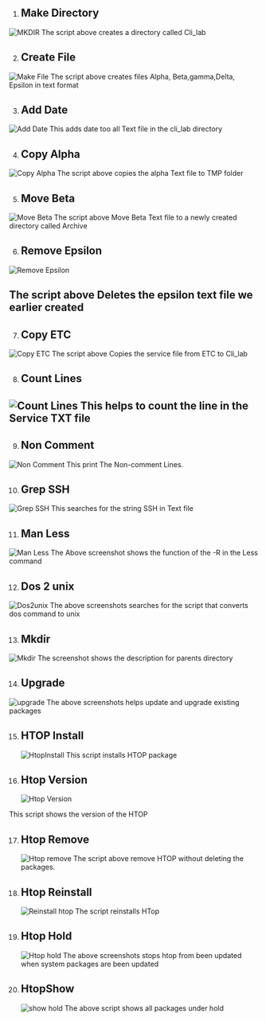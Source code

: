 1. ## Make Directory
![MKDIR](./Screenshots/MKDIR.jpg)
The script above creates a directory called Cli_lab

2. ## Create File
 ![Make File](./Screenshots/Make%20File.jpg)
 The script above creates files Alpha, Beta,gamma,Delta, Epsilon in text format

3. ## Add Date
![Add Date](./Screenshots/Add%20Date.jpg)
This adds date too all Text file in the cli_lab directory

4. ## Copy Alpha
![Copy Alpha](./Screenshots/Copy%20Alpha.jpg)
The script above copies the alpha Text file to TMP folder

5. ## Move Beta
![Move Beta](./Screenshots/Move%20Beta.jpg)
The script above Move Beta Text file to a newly created directory called Archive

6. ## Remove Epsilon

![Remove Epsilon](./Screenshots/Remove%20Epsilon.jpg)

The script above Deletes the epsilon text file we earlier created
---

7. ## Copy ETC 
![Copy ETC](./Screenshots/Copy%20ETC.jpg)
The script above Copies the service file from ETC to Cli_lab

8. ## Count Lines
![Count Lines](./Screenshots/Count%20Lines.jpg)
This helps to count the line in the  Service TXT file
---

9. ## Non Comment 
 ![Non Comment](./Screenshots/Non%20Comment%20Lines.jpg)
 This print The Non-comment Lines.

10. ## Grep SSH
  ![Grep SSH](./Screenshots/Grep%20SSH.jpg)
This searches for the string SSH in Text file

11. ## Man Less
   ![Man Less](./Screenshots/MAN%20Less.jpg)
   The Above screenshot shows the function of the -R in the Less command

12. ## Dos 2 unix
   ![Dos2unix](./Screenshots/Dos%20to%20unix.jpg)
   The above screenshots searches for the script that converts dos command to unix

13. ## Mkdir 
   ![Mkdir](./Screenshots/MKDIR%20-P.jpg)
   The screenshot shows the description for parents directory

14. ## Upgrade
   ![upgrade](./Screenshots/Upgrade.jpg)
   The above screenshots  helps update and upgrade existing packages

15. ## HTOP Install
    ![HtopInstall](./Screenshots/HTOP%20install.jpg)
    This script installs HTOP package

16. ## Htop Version
    ![Htop Version](./Screenshots/HTOP%20version.jpg)
   
   This script shows the version of the HTOP


17. ## Htop Remove
    ![Htop remove](./Screenshots/Remove%20htop.jpg)
    The script above remove HTOP without deleting the packages.


18. ##  Htop Reinstall
    ![Reinstall htop](./Screenshots/Reinstall%20htop.jpg)
    The script reinstalls HTop
 

19. ## Htop Hold
    ![Htop hold](./Screenshots/Htop%20hold.jpg)
    The above screenshots stops htop from been updated when system packages are been updated


20. ## HtopShow
    ![show hold](./Screenshots/Show%20hold.jpg)
     The above script shows all packages under hold

       